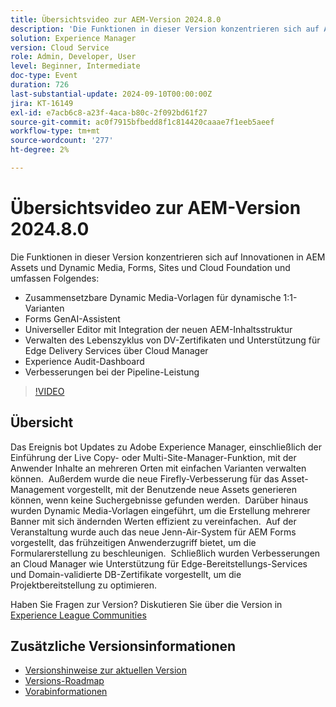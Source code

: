 ```yaml
---
title: Übersichtsvideo zur AEM-Version 2024.8.0
description: 'Die Funktionen in dieser Version konzentrieren sich auf AEM Assets und Dynamic Media, Forms, Sites und Cloud Foundation-Innovationen und umfassen Folgendes: Dynamic Media Composable Templates for 1:1 Dynamic Variations Forms GenAI Assistant Universal Editor mit neuer AEM-Inhaltsstrukturintegration​ Verwalten des Lebenszyklus von DV-Zertifikaten und Unterstützung für Edge Delivery Services über das Cloud Manager Experience Audit Dashboard Verbesserungen bei der Pipeline-Leistung'
solution: Experience Manager
version: Cloud Service
role: Admin, Developer, User
level: Beginner, Intermediate
doc-type: Event
duration: 726
last-substantial-update: 2024-09-10T00:00:00Z
jira: KT-16149
exl-id: e7acb6c8-a23f-4aca-b80c-2f092bd61f27
source-git-commit: ac0f7915bfbedd8f1c814420caaae7f1eeb5aeef
workflow-type: tm+mt
source-wordcount: '277'
ht-degree: 2%

---
```


# Übersichtsvideo zur AEM-Version 2024.8.0

Die Funktionen in dieser Version konzentrieren sich auf Innovationen in AEM Assets und Dynamic Media, Forms, Sites und Cloud Foundation und umfassen Folgendes:

* Zusammensetzbare Dynamic Media-Vorlagen für dynamische 1:1-Varianten
* Forms GenAI-Assistent
* Universeller Editor mit Integration der neuen AEM-Inhaltsstruktur&#x200B;
* Verwalten des Lebenszyklus von DV-Zertifikaten und Unterstützung für Edge Delivery Services über Cloud Manager
* Experience Audit-Dashboard
* Verbesserungen bei der Pipeline-Leistung

>[!VIDEO](https://video.tv.adobe.com/v/3433381/?learn=on)

## Übersicht

Das Ereignis bot Updates zu Adobe Experience Manager, einschließlich der Einführung der Live Copy- oder Multi-Site-Manager-Funktion, mit der Anwender Inhalte an mehreren Orten mit einfachen Varianten verwalten können. &#x200B; Außerdem wurde die neue Firefly-Verbesserung für das Asset-Management vorgestellt, mit der Benutzende neue Assets generieren können, wenn keine Suchergebnisse gefunden werden. &#x200B; Darüber hinaus wurden Dynamic Media-Vorlagen eingeführt, um die Erstellung mehrerer Banner mit sich ändernden Werten effizient zu vereinfachen. &#x200B; Auf der Veranstaltung wurde auch das neue Jenn-Air-System für AEM Forms vorgestellt, das frühzeitigen Anwenderzugriff bietet, um die Formularerstellung zu beschleunigen. &#x200B; Schließlich wurden Verbesserungen an Cloud Manager wie Unterstützung für Edge-Bereitstellungs-Services und Domain-validierte DB-Zertifikate vorgestellt, um die Projektbereitstellung zu optimieren. &#x200B;

Haben Sie Fragen zur Version?  Diskutieren Sie über die Version in [Experience League Communities](https://adobe.ly/4egoWgm)

## Zusätzliche Versionsinformationen

* [Versionshinweise zur aktuellen Version](https://experienceleague.adobe.com/docs/experience-manager-cloud-service/content/release-notes/home.html?lang=de)
* [Versions-Roadmap](https://experienceleague.adobe.com/docs/experience-manager-release-information/aem-release-updates/update-releases-roadmap.html?lang=de)
* [Vorabinformationen](https://experienceleague.adobe.com/docs/experience-manager-cloud-service/content/release-notes/prerelease.html)
